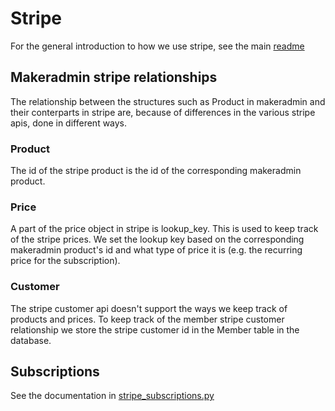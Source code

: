 # Stripe

For the general introduction to how we use stripe, see the main [readme](../../../README.md)

## Makeradmin stripe relationships

The relationship between the structures such as Product in makeradmin and their conterparts in stripe are, because of differences in the various stripe apis, done in different ways.

### Product

The id of the stripe product is the id of the corresponding makeradmin product.

### Price

A part of the price object in stripe is lookup_key. This is used to keep track of the stripe prices. We set the lookup key based on the corresponding makeradmin product's id and what type of price it is (e.g. the recurring price for the subscription).

### Customer

The stripe customer api doesn't support the ways we keep track of products and prices. To keep track of the member stripe customer relationship we store the stripe customer id in the Member table in the database.

## Subscriptions

See the documentation in [stripe_subscriptions.py](stripe_subscriptions.py)

